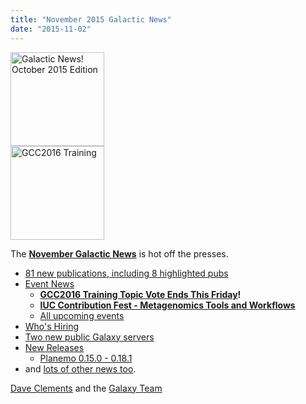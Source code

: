 ```yaml
---
title: "November 2015 Galactic News"
date: "2015-11-02"
---
```

<div class='right'>
<a href='/galaxy-updates/2015-11/'><img src="/images/galaxy-logos/GalaxyNews.png" alt="Galactic News! October 2015 Edition" width=150 /></a><br />
<a href='/galaxy-updates/2015-11/#gcc2016-training-topic-vote-ends-this-friday'><img src="/events/gcc2016/GCC2016TrainingLogo400.png" alt="GCC2016 Training" width="150" /></a>
</div>

The **[November Galactic News](/galaxy-updates/2015-11/)** is hot off the presses.

* [81 new publications, including 8 highlighted pubs](/galaxy-updates/2015-11/#new-papers)
* [Event News](/galaxy-updates/2015-11/#events)
    * **[GCC2016 Training Topic Vote Ends This Friday](/galaxy-updates/2015-11/#gcc2016-training-topic-vote-ends-this-friday)!**
    * **[IUC Contribution Fest - Metagenomics Tools and Workflows](/galaxy-updates/2015-11/#iuc-contribution-fest---metagenomics-tools-and-workflows)**
    * [All upcoming events](/galaxy-updates/2015-11/#upcoming-events)
* [Who's Hiring](/galaxy-updates/2015-11/#whos-hiring)
* [Two new public Galaxy servers](/galaxy-updates/2015-11/#new-public-galaxy-servers)
* [New Releases](/galaxy-updates/2015-11/#releases)
    * [Planemo 0.15.0 - 0.18.1](/galaxy-updates/2015-11/#planemo-0150---0181)
* and [lots of other news too](/galaxy-updates/2015-11/#other-news).

[Dave Clements](/people/dave-clements/) and the [Galaxy Team](/galaxy-team/)
